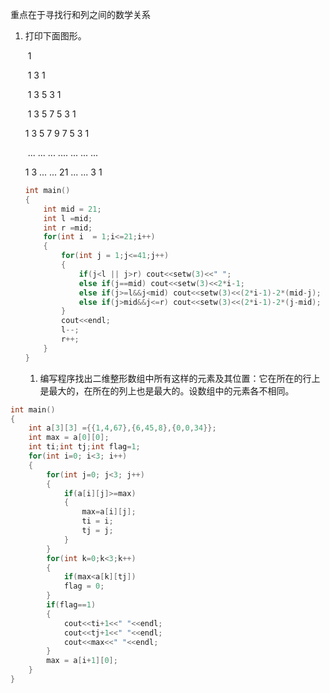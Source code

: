 重点在于寻找行和列之间的数学关系

1. 打印下面图形。

   ​                1

   ​            1  3  1

   ​        1  3  5  3  1

   ​    1  3  5  7  5  3  1

   1  3  5  7  9  7  5  3  1

   ​    ... ...  ...  .... ... ... ... 

   1  3  ...  ...  21  ...  ...  3  1

   ```c++
   int main()
   {
       int mid = 21;
       int l =mid;
       int r =mid;
       for(int i  = 1;i<=21;i++)
       {
           for(int j = 1;j<=41;j++)
           {
               if(j<l || j>r) cout<<setw(3)<<" ";
               else if(j==mid) cout<<setw(3)<<2*i-1;
               else if(j>=l&&j<mid) cout<<setw(3)<<(2*i-1)-2*(mid-j);
               else if(j>mid&&j<=r) cout<<setw(3)<<(2*i-1)-2*(j-mid);
           }
           cout<<endl;
           l--;
           r++;
       }
   }
   ```

   1. 编写程序找出二维整形数组中所有这样的元素及其位置：它在所在的行上是最大的，在所在的列上也是最大的。设数组中的元素各不相同。
```c++
int main()
{
    int a[3][3] ={{1,4,67},{6,45,8},{0,0,34}};
    int max = a[0][0];
    int ti;int tj;int flag=1;
    for(int i=0; i<3; i++)
    {
        for(int j=0; j<3; j++)
        {
            if(a[i][j]>=max)
            {
                max=a[i][j];
                ti = i;
                tj = j;
            } 
        }
        for(int k=0;k<3;k++)
        {
            if(max<a[k][tj])
            flag = 0;
        }
        if(flag==1)
        {
            cout<<ti+1<<" "<<endl;
            cout<<tj+1<<" "<<endl;
            cout<<max<<" "<<endl;
        }
        max = a[i+1][0];
    }
}
```
